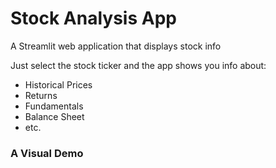 # Stock Analysis App
A Streamlit web application that displays stock info

Just select the stock ticker and the app shows you info about:
- Historical Prices
- Returns
- Fundamentals
- Balance Sheet
- etc.


### A Visual Demo


